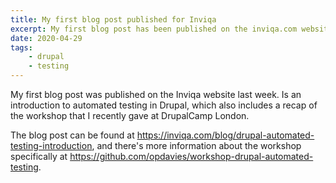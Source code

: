 ```yaml
---
title: My first blog post published for Inviqa
excerpt: My first blog post has been published on the inviqa.com website.
date: 2020-04-29
tags:
    - drupal
    - testing
---
```


My first blog post was published on the Inviqa website last week. Is an introduction to automated testing in Drupal, which also includes a recap of the workshop that I recently gave at DrupalCamp London.

The blog post can be found at <https://inviqa.com/blog/drupal-automated-testing-introduction>, and there's more information about the workshop specifically at <https://github.com/opdavies/workshop-drupal-automated-testing>.
